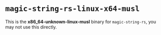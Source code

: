 # `magic-string-rs-linux-x64-musl`

This is the **x86_64-unknown-linux-musl** binary for `magic-string-rs`, you may not use this directly.
